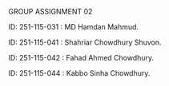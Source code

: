 GROUP ASSIGNMENT 02

ID: 251-115-031 : MD Hamdan Mahmud.

ID: 251-115-041 : Shahriar Chowdhury Shuvon.

ID: 251-115-042 : Fahad Ahmed Chowdhury.

ID: 251-115-044 : Kabbo Sinha Chowdhury.
